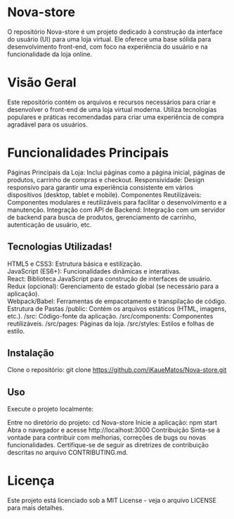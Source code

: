 # Nova-store
O repositório Nova-store é um projeto dedicado à construção da interface do usuário (UI) para uma loja virtual. Ele oferece uma base sólida para desenvolvimento front-end, com foco na experiência do usuário e na funcionalidade da loja online.

# Visão Geral
Este repositório contém os arquivos e recursos necessários para criar e desenvolver o front-end de uma loja virtual moderna. Utiliza tecnologias populares e práticas recomendadas para criar uma experiência de compra agradável para os usuários.

# Funcionalidades Principais
Páginas Principais da Loja: Inclui páginas como a página inicial, páginas de produtos, carrinho de compras e checkout.
Responsividade: Design responsivo para garantir uma experiência consistente em vários dispositivos (desktop, tablet e mobile).
Componentes Reutilizáveis: Componentes modulares e reutilizáveis para facilitar o desenvolvimento e a manutenção.
Integração com API de Backend: Integração com um servidor de backend para busca de produtos, gerenciamento de carrinho, autenticação de usuário, etc.

## Tecnologias Utilizadas!

HTML5 e CSS3: Estrutura básica e estilização. <br>
JavaScript (ES6+): Funcionalidades dinâmicas e interativas. <br>
React: Biblioteca JavaScript para construção de interfaces de usuário. <br>
Redux (opcional): Gerenciamento de estado global (se necessário para a aplicação). <br>
Webpack/Babel: Ferramentas de empacotamento e transpilação de código.
Estrutura de Pastas
/public: Contém os arquivos estáticos (HTML, imagens, etc.).
/src: Código-fonte da aplicação.
/src/components: Componentes reutilizáveis.
/src/pages: Páginas da loja.
/src/styles: Estilos e folhas de estilo.

## Instalação
Clone o repositório: git clone https://github.com/iKaueMatos/Nova-store.git

## Uso
Execute o projeto localmente:

Entre no diretório do projeto: cd Nova-store
Inicie a aplicação: npm start
Abra o navegador e acesse http://localhost:3000
Contribuição
Sinta-se à vontade para contribuir com melhorias, correções de bugs ou novas funcionalidades. Certifique-se de seguir as diretrizes de contribuição descritas no arquivo CONTRIBUTING.md.

# Licença
Este projeto está licenciado sob a MIT License - veja o arquivo LICENSE para mais detalhes.
